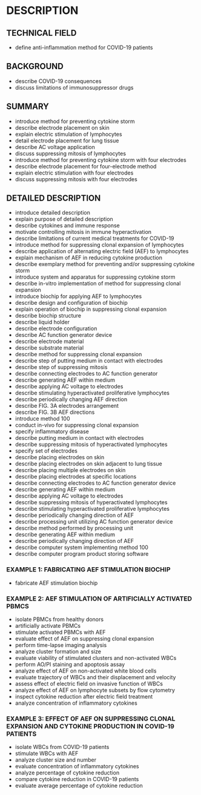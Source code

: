 # DESCRIPTION

## TECHNICAL FIELD

- define anti-inflammation method for COVID-19 patients

## BACKGROUND

- describe COVID-19 consequences
- discuss limitations of immunosuppressor drugs

## SUMMARY

- introduce method for preventing cytokine storm
- describe electrode placement on skin
- explain electric stimulation of lymphocytes
- detail electrode placement for lung tissue
- describe AC voltage application
- discuss suppressing mitosis of lymphocytes
- introduce method for preventing cytokine storm with four electrodes
- describe electrode placement for four-electrode method
- explain electric stimulation with four electrodes
- discuss suppressing mitosis with four electrodes

## DETAILED DESCRIPTION

- introduce detailed description
- explain purpose of detailed description
- describe cytokines and immune response
- motivate controlling mitosis in immune hyperactivation
- describe limitations of current medical treatments for COVID-19
- introduce method for suppressing clonal expansion of lymphocytes
- describe application of alternating electric field (AEF) to lymphocytes
- explain mechanism of AEF in reducing cytokine production
- describe exemplary method for preventing and/or suppressing cytokine storm
- introduce system and apparatus for suppressing cytokine storm
- describe in-vitro implementation of method for suppressing clonal expansion
- introduce biochip for applying AEF to lymphocytes
- describe design and configuration of biochip
- explain operation of biochip in suppressing clonal expansion
- describe biochip structure
- describe liquid holder
- describe electrode configuration
- describe AC function generator device
- describe electrode material
- describe substrate material
- describe method for suppressing clonal expansion
- describe step of putting medium in contact with electrodes
- describe step of suppressing mitosis
- describe connecting electrodes to AC function generator
- describe generating AEF within medium
- describe applying AC voltage to electrodes
- describe stimulating hyperactivated proliferative lymphocytes
- describe periodically changing AEF direction
- describe FIG. 3A electrodes arrangement
- describe FIG. 3B AEF directions
- introduce method 100
- conduct in-vivo for suppressing clonal expansion
- specify inflammatory disease
- describe putting medium in contact with electrodes
- describe suppressing mitosis of hyperactivated lymphocytes
- specify set of electrodes
- describe placing electrodes on skin
- describe placing electrodes on skin adjacent to lung tissue
- describe placing multiple electrodes on skin
- describe placing electrodes at specific locations
- describe connecting electrodes to AC function generator device
- describe generating AEF within medium
- describe applying AC voltage to electrodes
- describe suppressing mitosis of hyperactivated lymphocytes
- describe stimulating hyperactivated proliferative lymphocytes
- describe periodically changing direction of AEF
- describe processing unit utilizing AC function generator device
- describe method performed by processing unit
- describe generating AEF within medium
- describe periodically changing direction of AEF
- describe computer system implementing method 100
- describe computer program product storing software

### EXAMPLE 1: FABRICATING AEF STIMULATION BIOCHIP

- fabricate AEF stimulation biochip

### EXAMPLE 2: AEF STIMULATION OF ARTIFICIALLY ACTIVATED PBMCS

- isolate PBMCs from healthy donors
- artificially activate PBMCs
- stimulate activated PBMCs with AEF
- evaluate effect of AEF on suppressing clonal expansion
- perform time-lapse imaging analysis
- analyze cluster formation and size
- evaluate viability of stimulated clusters and non-activated WBCs
- perform AO/PI staining and apoptosis assay
- analyze effect of AEF on non-activated white blood cells
- evaluate trajectory of WBCs and their displacement and velocity
- assess effect of electric field on invasive function of WBCs
- analyze effect of AEF on lymphocyte subsets by flow cytometry
- inspect cytokine reduction after electric field treatment
- analyze concentration of inflammatory cytokines

### EXAMPLE 3: EFFECT OF AEF ON SUPPRESSING CLONAL EXPANSION AND CYTOKINE PRODUCTION IN COVID-19 PATIENTS

- isolate WBCs from COVID-19 patients
- stimulate WBCs with AEF
- analyze cluster size and number
- evaluate concentration of inflammatory cytokines
- analyze percentage of cytokine reduction
- compare cytokine reduction in COVID-19 patients
- evaluate average percentage of cytokine reduction

